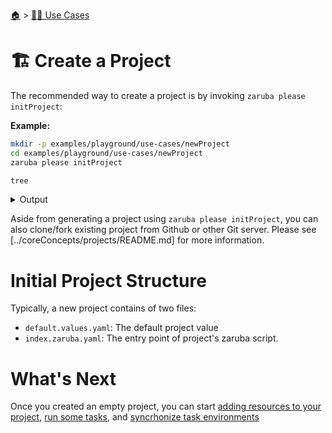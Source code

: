 <!--startTocHeader-->
[🏠](../README.md) > [👷🏽 Use Cases](README.md)
# 🏗️ Create a Project
<!--endTocHeader-->

The recommended way to create a project is by invoking `zaruba please initProject`:

__Example:__


```bash
mkdir -p examples/playground/use-cases/newProject
cd examples/playground/use-cases/newProject
zaruba please initProject

tree
```
 
<details>
<summary>Output</summary>
 
```````
🤖 🔎 Job Starting...
         Elapsed Time: 1.803µs
         Current Time: 09:11:14
🤖 🏁 Running 🚧 initProject runner (Attempt 1 of 3) on /home/gofrendi/zaruba/docs/examples/playground/use-cases/newProject
🤖    🚀 🚧 initProject          Initialized empty Git repository in /home/gofrendi/zaruba/docs/examples/playground/use-cases/newProject/.git/
🤖    🚀 🚧 initProject          🎉🎉🎉
🤖    🚀 🚧 initProject          Project created
🤖 🎉 Successfully running 🚧 initProject runner (Attempt 1 of 3)
🤖 🔎 Job Running...
         Elapsed Time: 12.29966ms
         Current Time: 09:11:14
🤖 🎉 🎉🎉🎉🎉🎉🎉🎉🎉🎉🎉🎉
🤖 🎉 Job Complete!!! 🎉🎉🎉
🤖 🔥 Terminating
🤖 🔎 Job Ended...
         Elapsed Time: 316.991328ms
         Current Time: 09:11:15
zaruba please initProject  
.
├── default.values.yaml
└── index.zaruba.yaml

0 directories, 2 files
```````
</details>


Aside from generating a project using `zaruba please initProject`, you can also clone/fork existing project from Github or other Git server. Please see [../coreConcepts/projects/README.md] for more information.

# Initial Project Structure

Typically, a new project contains of two files:

* `default.values.yaml`: The default project value
* `index.zaruba.yaml`: The entry point of project's zaruba script.

# What's Next

Once you created an empty project, you can start [adding resources to your project](add-resources/README.md), [run some tasks](../run-task/README.md), and [syncrhonize task environments](syncrhonize-task-environments.md)

<!--startTocSubtopic-->

<!--endTocSubtopic-->